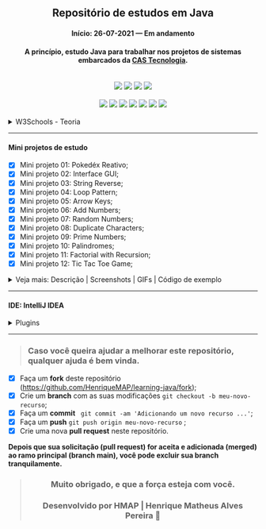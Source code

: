 <div align="center">

## Repositório de estudos em Java

#### Início: 26-07-2021 — Em andamento

#### A princípio, estudo Java para trabalhar nos projetos de sistemas embarcados da [CAS Tecnologia](https://www.castecnologia.com.br).

</div>
<br>
<div align="center">
<img src="https://img.shields.io/github/issues/HenriqueMAP/learning-java">
<img src="https://img.shields.io/github/forks/HenriqueMAP/learning-java">
<img src="https://img.shields.io/github/stars/HenriqueMAP/learning-java">
<img src="https://img.shields.io/github/license/HenriqueMAP/learning-java">
</div>
<br>
<div align="center">
<img src="https://img.shields.io/badge/Eclipse-2C2255?style=for-the-badge&logo=eclipse&logoColor=white">
<img src="https://img.shields.io/badge/Git-F05032?style=for-the-badge&logo=git&logoColor=white">
<img src="https://img.shields.io/badge/Java-ED8B00?style=for-the-badge&logo=java&logoColor=white">
<img src="https://img.shields.io/badge/Microsoft_Edge-0078D7?style=for-the-badge&logo=Microsoft-edge&logoColor=white">
<img src="https://img.shields.io/badge/Notepad++-90E59A.svg?style=for-the-badge&logo=notepad%2B%2B&logoColor=black">
<img src="https://img.shields.io/badge/Spring-6DB33F?style=for-the-badge&logo=spring&logoColor=white">
<img src="https://img.shields.io/badge/Windows-0078D6?style=for-the-badge&logo=windows&logoColor=white">
</div>
<br>
<details>
  <summary>W3Schools - Teoria</summary>

[Tutoriais (clique aqui)](https://www.w3schools.com/java/default.asp)

[Exercícios (clique aqui)](https://www.w3schools.com/java/exercise.asp)

<details>
  <summary>Java Tutorial</summary>

- [x] Java Syntax;
- [x] Java Comments;
- [x] Java Variables;
- [x] Java Data Types;
- [x] Java Type Casting;
- [x] Java Operators;
- [x] Java Strings;
- [x] Java Math;
- [x] Java Booleans;
- [x] Java If ... Else;
- [x] Java Switch;
- [x] Java While Loop;
- [x] Java For Loop;
- [x] Java Break / Continue;
- [x] Java Arrays;
  
</details>
<details>
  <summary>Java Methods</summary>

- [ ] Java Methods;
- [ ] Java Method Parameters;
- [ ] Java Method Overloading;
- [ ] Java Scope;
- [ ] Java Recursion;
</details>
<details>
  <summary>Java Classes</summary>

- [ ] Java OOP;
- [ ] Java Classes/Objects;
- [ ] Java Class Attributes;
- [ ] Java Class Methods;
- [ ] Java Constructors;
- [ ] Java Modifiers;
- [ ] Java Encapsulation;
- [ ] Java Packages / API;
- [ ] Java Inheritance;
- [ ] Java Polymorphism;
- [ ] Java Inner Classes;
- [ ] Java Abstraction;
- [ ] Java Interface;
- [ ] Java Enums;
- [ ] Java User Input;
- [ ] Java Date;
- [ ] Java ArrayList;
- [ ] Java LinkedList;
- [ ] Java HashMap;
- [ ] Java HashSet;
- [ ] Java Iterator;
- [ ] Java Wrapper Classes;
- [ ] Java Exceptions;
- [ ] Java RegEx;
- [ ] Java Threads;
- [ ] Java Lambda;

</details>
<details>
  <summary>Java File Handling</summary>

- [ ] Java Files;
- [ ] Java Create/Write Files;
- [ ] Java Read Files; 
- [ ] Java Delete Files;

</details>
<details>
<summary>Java How To</summary>

- [ ] Add Two Numbers; 

</details>
<details>
  <summary>Java Reference</summary>

- [ ] Java Keywords;
- [ ] Java String Methods;
- [ ] Java Math Methods;

</details>
<details>
  <summary>Java Examples</summary>

- [ ] Java Examples;
- [ ] Java Compiler;
- [ ] Java Exercises;
- [ ] Java Quiz;
- [ ] Java Certificate;
  
</details>

</details>

<hr>

#### Mini projetos de estudo

- [x] Mini projeto 01: Pokedéx Reativo;
- [x] Mini projeto 02: Interface GUI;
- [x] Mini projeto 03: String Reverse;
- [x] Mini projeto 04: Loop Pattern;
- [x] Mini projeto 05: Arrow Keys;
- [x] Mini projeto 06: Add Numbers;
- [x] Mini projeto 07: Random Numbers;
- [x] Mini projeto 08: Duplicate Characters;
- [x] Mini projeto 09: Prime Numbers;
- [x] Mini projeto 10: Palindromes;
- [x] Mini projeto 11: Factorial with Recursion;
- [x] Mini projeto 12: Tic Tac Toe Game;

<details>
  <summary>Veja mais: Descrição | Screenshots | GIFs | Código de exemplo</summary>

### Projeto: Pokedéx Reativo

#### [Desenvolvido por: @anabneri | Ana Beatriz Neri](https://github.com/anabneri/pokedex-youtube)

#### [Playlist no Youtube da @anabneri](https://www.youtube.com/watch?v=7DbPSiA4ENg&list=PLmdyvKzGNf-xpnHkvaut7FwlNt3_lsbYz)

#### [Artigo da @anabneri](https://dev.to/womakerscode/criando-seu-pokedex-com-spring-webflux-mongodb-deploy-no-heroku-21f5)

<details>
  <summary>O que é uma Pokedéx?</summary>
A Pokédex, também conhecida como Poké-Agenda no Brasil (e ainda como Dexter ou Dextette, dependendo da voz masculina ou feminina do aparelho) é uma enciclopédia virtual portátil de alta tecnologia que os treinadores Pokémon transportam para registra todas as espécies diferentes de Pokémon que são encontradas durante a sua viagem como treinadores. Em geral, quando são cumpridos determinados requisitos, a capacidade pode ser aumentada permitindo que a Pokédex possa armazenar dados de outros Pokémon, que não são comuns, assim como os Pokémon de outras regiões.

[Saiba mais](https://pokemon.fandom.com/pt-br/wiki/Pokédex)

<hr>
</details>

<details>
  <summary>Descrição do projeto</summary>
Neste projeto será criada uma aplicação de Create, Read, Update e Delete usando Spring Webflux, com os dados salvos num banco MongoDB e por fim hospedado na Amazon Web Services.

#### Arquitetura

- Elástica;
- Orientação a mensagens;
- Responsiva;
- Resiliente;

#### Tecnologias

- Java JDK 8;
- IDE IntelliJ IDEA CE;
- Maven 3;
- JUnit 5;
- Spring Reactive Web;
- Spring Data Reactive MongoDB;
- Embedded MongoDB Database;
- AWS;

> Spring Webflux é um módulo no SpringBoot, com ele além de criarmos um CRUD, podemos criar uma sequência de eventos, mas isso não quer dizer que sempre devemos usar aplicações reativas, tudo depende do seu cenário e da viabilidade.

<hr>
</details>

<details>
    <summary>Screenshots | GIFs</summary>
<img width="auto" src="https://github.com/HenriqueMAP/learning-java/blob/master/Pokedex/PokedexApplication.png?raw=true">
</details>

<details>
  <summary>Código de exemplo</summary>
  
  ```java
package com.hmap.pokedex;

import com.hmap.pokedex.model.Pokemon;
import com.hmap.pokedex.repository.PokedexRepository;
import org.springframework.boot.CommandLineRunner;
import org.springframework.boot.SpringApplication;
import org.springframework.boot.autoconfigure.SpringBootApplication;
import org.springframework.context.annotation.Bean;
import org.springframework.data.mongodb.core.ReactiveMongoOperations;
import reactor.core.publisher.Flux;

@SpringBootApplication
public class PokedexApplication {

  public static void main(String[] args) { SpringApplication.run(PokedexApplication.class, args); }

  @Bean
  CommandLineRunner init (ReactiveMongoOperations operations,PokedexRepository repository) {
    return args -> {
      Flux<Pokemon> pokedexFlux = Flux.just(
        new Pokemon(null, "Bulbassaur", "Seed", "OverGrow", 06.09),
        new Pokemon(null, "Charizard", "Fire", "Blaze", 90.05),
        new Pokemon(null, "Caterpie", "Earthworm", "Shield Dust", 02.09),
        new Pokemon(null, "Blastoise", "Shellfish", "Torrent", 	06.09))

        .flatMap(repository::save);

        pokedexFlux
          .thenMany(repository.findAll())
          .subscribe(System.out::println);
    };
  }
}
  ```
</details>
<hr>

### Mini Projeto: Interface GUI

#### Desenvolvido por: [@Alex Lee](https://github.com/alexlorenlee)

#### [Vídeo no Youtube](https://www.youtube.com/watch?v=5o3fMLPY7qY)

<details>
    <summary>Descrição do projeto</summary>
Desenvolvimento de uma Interface Gráfica do Usuário (GUI), contendo um título fixo, um botão e um texto informando a quantidade de vezes que o botão foi pressionado.
</details>

<details>
    <summary>Screenshots | GIFs</summary>
<img width="auto" src="https://github.com/HenriqueMAP/learning-java/blob/master/AppGUI/AppGUI.png?raw=true">
</details>

<details>
  <summary>Código de exemplo</summary>
  
```java

    public class GUI implements ActionListener {
    
        private int explosionsCount = 0;
        private JFrame guiFrame;
        private JLabel explosionLabel;
        private JPanel guiPanel;
    
        public GUI() {
            guiFrame = new JFrame();
    
            JButton explosionButton = new JButton(" Clique aqui para explodir 🧨 ");
            explosionButton.addActionListener(this);
    
            explosionLabel = new JLabel("Número de explosões: 0");
    
            guiPanel = new JPanel();
            guiPanel.setBorder(BorderFactory.createEmptyBorder(30, 30, 10, 30));
            guiPanel.setLayout(new GridLayout(0,1));
            guiPanel.add(explosionButton);
            guiPanel.add(explosionLabel);
    
            guiFrame.add(guiPanel, BorderLayout.CENTER);
            guiFrame.setDefaultCloseOperation(JFrame.EXIT_ON_CLOSE);
            guiFrame.setTitle("GUI Explosiva 🔥");
            guiFrame.pack();
            guiFrame.setVisible(true);
        }
    
        public static void main(String[] args) {
            new GUI();
        }
    
        @Override
        public void actionPerformed(ActionEvent e) {
            explosionsCount++;
            explosionLabel.setText("Número de explosões: " + explosionsCount);
        }
    }

  ```

</details>

<hr>

### Mini Projeto: String Reverse

#### Desenvolvido por: [@Alex Lee](https://github.com/alexlorenlee)

#### [Vídeo no Youtube](https://youtu.be/orUTq3CahRE)

<details>
    <summary>Descrição do projeto</summary>
Desenvolvimento de um script que inverta a ordem de cada caractere na sentença da frase, de modo que a leitura seja invertida.
</details>

<details>
    <summary>Screenshots | GIFs</summary>
<img width="auto" src="https://github.com/HenriqueMAP/learning-java/blob/master/ReverseString/ReverseString.png?raw=true">
</details>

<details>
  <summary>Código de exemplo</summary>

```java

public class ReverseString {

    public static void main(String[] args) {

        final String reverseString = reverse("Explosion");
        System.out.println("String reverse: " + reverseString);
    }

    public static String reverse(String string) {
        final char[] stringLetters = new char[string.length()];

        int letterIndex = 0;
        for (int index = string.length()-1; index >= 0; index--) {
            stringLetters[letterIndex] = string.charAt(index);
            letterIndex++;
        }

        String stringReversed = "";
        for (int index = 0; index < string.length(); index++) {
            stringReversed = stringReversed + stringLetters[index];
        }

        return stringReversed;
    }
}

  ```

</details>

<hr>

### Mini Projeto: Loop Pattern

#### Desenvolvido por: [@Alex Lee](https://github.com/alexlorenlee)

#### [Vídeo no Youtube](https://youtu.be/3gzvVPD3n0w)

<details>
    <summary>Descrição do projeto</summary>
Desenvolvimento de um script que obtém o número de estrelas solicitado ao usuário e imprime o valor elevado ao quadrado, porém mostrado como uma somatória de estrelas (ou asteriscos) em linhas diferentes.
</details>

<details>
    <summary>Screenshots | GIFs</summary>
<img width="auto" src="https://github.com/HenriqueMAP/learning-java/blob/master/LoopPattern/LoopPattern.png?raw=true">
</details>

<details>
  <summary>Código de exemplo</summary>

```java

public class LoopPattern {

    public static void main(String[] args) {
        System.out.println("Obi-Wan Kenobi says: Hello there! How many stars would you like?");
        Scanner scanKeyboard = new Scanner (System.in);
        int numberOfStars = scanKeyboard.nextInt();

        for(int indexIncreasingLineStar = 1; indexIncreasingLineStar <= numberOfStars; indexIncreasingLineStar++){

            for(int indexIncreasingRowStar = 0; indexIncreasingRowStar < indexIncreasingLineStar; indexIncreasingRowStar++){
                System.out.print("*");
            }
            System.out.println();
        }

        for(int indexDecreasingLineStar = (numberOfStars - 1); indexDecreasingLineStar > 0; indexDecreasingLineStar--){

            for(int indexDecreasingRowStar = 0; indexDecreasingRowStar < indexDecreasingLineStar; indexDecreasingRowStar++){
                System.out.print("*");
            }
            System.out.println();
        }
    }
}

  ```
</details>

<hr>

### Mini Projeto: Arrow Keys

#### Desenvolvido por: [@Alex Lee](https://github.com/alexlorenlee)

#### [Vídeo no Youtube](https://youtu.be/GAn5evoACsM)

<details>
    <summary>Descrição do projeto</summary>
Desenvolvimento de um script que obtém os eventos do teclado ao pressionar as teclas de setas e mostra essa contagem em uma janela GUI (Interface Gráfica do Usuário).
</details>

<details>
    <summary>Screenshots | GIFs</summary>
<img width="auto" src="https://github.com/HenriqueMAP/learning-java/blob/master/ArrowKeys/ArrowKeys.png?raw=true">
</details>

<details>
  <summary>Código de exemplo</summary>

```java

public class ArrowKeys {

    public ArrowKeys() {

        JFrame frame = new JFrame();
        frame.setVisible(true);
        frame.setDefaultCloseOperation(JFrame.EXIT_ON_CLOSE);
        frame.setSize(400, 400);
        frame.setFocusable(true);

        JPanel panel = new JPanel();
        JLabel upArrow = new JLabel();
        JLabel downArrow = new JLabel();
        JLabel leftArrow = new JLabel();
        JLabel rightArrow = new JLabel();

        panel.add(upArrow);
        panel.add(downArrow);
        panel.add(leftArrow);
        panel.add(rightArrow);

        frame.addKeyListener(new KeyListener() {

            int upArrowCount = 0;
            int downArrowCount = 0;
            int leftArrowCount = 0;
            int rightArrowCount = 0;

            @Override
            public void keyTyped(KeyEvent e) {

            }

            @Override
            public void keyPressed(KeyEvent e) {
                int keyCode = e.getKeyCode();
                switch (keyCode) {
                    case KeyEvent.VK_UP:
                        upArrow.setText("Up: " + Integer.toString(upArrowCount++));
                        break;
                    case KeyEvent.VK_DOWN:
                        downArrow.setText("Down: " + Integer.toString(downArrowCount++));
                        break;
                    case KeyEvent.VK_LEFT:
                        leftArrow.setText("Left: " + Integer.toString(leftArrowCount++));
                        break;
                    case KeyEvent.VK_RIGHT:
                        rightArrow.setText("Right: " + Integer.toString(rightArrowCount++));
                        break;
                }
            }

            @Override
            public void keyReleased(KeyEvent e) {

            }
        });
        frame.add(panel);

        upArrow.setText("Up: 0");
        downArrow.setText("Down: 0");
        leftArrow.setText("Left: 0");
        rightArrow.setText("Right: 0");
    }
}    

  ```

</details>

<hr>

### Mini Projeto: Add Numbers

#### Desenvolvido por: [@Alex Lee](https://github.com/alexlorenlee)

#### [Vídeo no Youtube](https://youtu.be/dVTgNsv3pX4)

<details>
    <summary>Descrição do projeto</summary>
Desenvolvimento de um script que obtém os números digitados pelo usuário e retorna a soma de dois números.
</details>

<details>
    <summary>Screenshots | GIFs</summary>
<img width="auto" src="https://github.com/HenriqueMAP/learning-java/blob/master/AddNumbers/AddNumbers.png?raw=true">
</details>

<details>
  <summary>Código de exemplo</summary>

```java

public class AddNumbers {

    public static void main(String[] args) {
        Scanner scanKeyboard = new Scanner(System.in);
        System.out.println("Enter the first number: ");
        int firstNumber = scanKeyboard.nextInt();

        System.out.println("Enter the second number: ");
        int secondNumber = scanKeyboard.nextInt();

        System.out.println("The result of the sum: " + (firstNumber + secondNumber));
    }
}

  ```
</details>

<hr>

### Mini Projeto: Random Numbers

#### Desenvolvido por: [@Alex Lee](https://github.com/alexlorenlee)

#### [Vídeo no Youtube](https://youtu.be/ucS3vwP9jnk)

<details>
    <summary>Descrição do projeto</summary>
Desenvolvimento de um script que retorna números aleatórios com intervalo definido de 0 a 6.
</details>

<details>
    <summary>Screenshots | GIFs</summary>
<img width="auto" src="https://github.com/HenriqueMAP/learning-java/blob/master/RandomNumbers/RandomNumbers.png?raw=true">
</details>

<details>
  <summary>Código de exemplo</summary>

```java

public class RandomNumbers {

    public static void main(String[] args) {

        Random randomNumbers = new Random();
        int numberChosen = (randomNumbers.nextInt(6) + 1);

        System.out.println("Number randomly chosen: " + numberChosen);
    }

    public RandomNumbers() {
    }
}

  ```
</details>

<hr>

### Mini Projeto: Duplicate Characters

#### Desenvolvido por: [@Alex Lee](https://github.com/alexlorenlee)

#### [Vídeo no Youtube](https://youtu.be/tqI18_X_uoc)

<details>
    <summary>Descrição do projeto</summary>
Desenvolvimento de um script que retorna caracteres repetidos dentro de uma String, inclusive espaços vazios.

- [ ] TODO - Melhoria: Analisar somente caracteres e não espaços vazios;
- [ ] TODO - Melhoria: Contar quantas vezes cada caractere foi repetido na String analisada.
</details>

<details>
    <summary>Screenshots | GIFs</summary>
<img width="auto" src="https://github.com/HenriqueMAP/learning-java/blob/master/DuplicateCharacters/DuplicateCharacters.png?raw=true">
</details>

<details>
  <summary>Código de exemplo</summary>

```java

public static void main(String[] args) {

        String sentence = "How many duplicates are there?";
        System.out.println(sentence);

        StringBuilder characters = new StringBuilder();
        StringBuilder duplicates = new StringBuilder();

        for (int i = 0; i < sentence.length(); i++) {
            String current = Character.toString(sentence.charAt(i));

            if (characters.toString().contains(current)) {

                if (!duplicates.toString().contains(current)){
                    duplicates.append(current).append(",");
                }
            }

            characters.append(current);
        }

        System.out.println(duplicates);
    }

  ```
</details>

<hr>

### Mini Projeto: Prime Numbers

#### Desenvolvido por: [@Alex Lee](https://github.com/alexlorenlee)

#### [Vídeo no Youtube](https://youtu.be/Hk9n0cWE2OI)

<details>
    <summary>Descrição do projeto</summary>
Desenvolvimento de um script que retorna todos os números primos a partir de um intervalo numérico informado pelo usuário.

</details>

<details>
    <summary>Screenshots | GIFs</summary>
<img width="auto" src="https://github.com/HenriqueMAP/learning-java/blob/master/PrimeNumbers/PrimeNumbers.png?raw=true">
</details>

<details>
  <summary>Código de exemplo</summary>

```java

public class PrimeNumbers {

    public static void main(String[] args) { System.out.println(findPrimes(1, 100)); }

    public static ArrayList<Integer> findPrimes(int startNumber, int endNumber) {

        ArrayList<Integer> primes = new ArrayList<Integer>();

        for (int number = startNumber; number < endNumber; number++) {

            boolean numberPrime = true;
            int numberPair = 2;
            float division = (float) (number / 2);
            int numberLeftOver = (number % numberPair);

            while (division >= numberPair) {
                if ( numberLeftOver == 0) {
                    numberPrime = false;
                    break;
                }

                numberPair++;
            }

            if (numberPrime) {
                primes.add(number);
            }
        }
        return primes;
    }
}

  ```
</details>

<hr>

### Mini Projeto: Palindromes

#### Desenvolvido por: [@Alex Lee](https://github.com/alexlorenlee)

#### [Vídeo no Youtube](https://youtu.be/AoRYeB7Os3M)

<details>
    <summary>Descrição do projeto</summary>
Desenvolvimento de um script que retorna se uma frase ou palavra é palíndroma. Palímdroma é a palavra, grupo de palavras, verso ou número que se lê da mesma maneira da esquerda para a direita ou da direita para a esquerda. 

</details>

<details>
    <summary>Screenshots | GIFs</summary>
<img width="auto" src="https://github.com/HenriqueMAP/learning-java/blob/master/Palindromes/Palindromes.png?raw=true">
</details>

<details>
  <summary>Código de exemplo</summary>

```java

public static void main(String[] args) {

        // Exemples: mom, dad, poop, race car, nurses run

        String original = "nurses run";
        original = original.replace(" ", "");

        String reverse = "";
        for( int index = (original.length() - 1); index >= 0; index--) {
            reverse += original.charAt(index);
            System.out.println(reverse);
        }

        boolean palindrome = true;
        for(int index = 0; (index < original.length()); index++) {

            if(original.charAt(index) != reverse.charAt(index)) {
                palindrome = false;
            }
        }

        if(palindrome) {
            System.out.println("Palindrome!");
        } else {
            System.out.println("Not a palindrome!");
        }
    }

 ```

</details>

<hr>

### Mini Projeto: Factorial with Recursion

#### Desenvolvido por: [@Alex Lee](https://github.com/alexlorenlee)

#### [Vídeo no Youtube](https://youtu.be/OZuzm1i9g1c)

<details>
    <summary>Descrição do projeto</summary>
Desenvolvimento de um script que retorna o resultado a partir da operação fatorial de um número informado pelo usuário, utilizando a Recursão (ou Recursividade).

> 
> O fatorial de um número inteiro e positivo “n”, representado por “n!” é obtido a partir da multiplicação de todos os seus antecessores até o número um, cuja expressão genérica é n! = n . (n – 1).

> A recursão na programação é bem exemplificada quando uma função é definida em termos de si mesma. Um exemplo da aplicação da recursão são os parsers (analisadores gramaticais) para linguagens de programação. Uma grande vantagem da recursão é que um conjunto infinito de sentenças possíveis, designs ou outros dados podem ser definidos, analisados ou produzidos por um programa de computador finito.

</details>

<details>
    <summary>Screenshots | GIFs</summary>
<img width="auto" src="https://github.com/HenriqueMAP/learning-java/blob/master/FactorialWithRecursion/FactorialWithRecursion.png?raw=true">
</details>

<details>
  <summary>Código de exemplo</summary>

```java

public static void main(String[] args) {
        System.out.println(factorial(5));
    }

    public static int factorial(int number) {

        if (number == 1) {

            System.out.println("factorial(" + number + ") = 1");
            return 1;
        } else {

            System.out.println("factorial(" + number + ") = " + number + " * factorial(" + (number - 1) + ")");
            return number * factorial(number - 1);
        }
    }

 ```

</details>

<hr>

### Mini Projeto: Tic Tac Toe Game

#### Desenvolvido por: [@Alex Lee](https://github.com/alexlorenlee)

#### [Vídeo no Youtube](https://youtu.be/gQb3dE-y1S4)

<details>
    <summary>Descrição do projeto</summary>
Desenvolvimento de um script que "simula" o clássico jogo da velha, com o usuário versus o computador. Nele, o jogador que preencher três sequências de símbolos vence o jogo.

>
> O jogo da velha (português brasileiro) ou jogo do galo (português europeu) ou três em linha é um jogo e/ou passatempo popular. É um jogo de regras extremamente simples, que não traz grandes dificuldades para seus jogadores e é facilmente aprendido. A origem é desconhecida, com indicações de que pode ter começado no antigo Egito, onde foram encontrados tabuleiros esculpidos na rocha, que teriam mais de 3.500 anos. De alguma forma, é um jogo "aparentado" dos "Merels".
>

</details>

<details>
    <summary>Screenshots | GIFs</summary>
<img width="auto" src="https://github.com/HenriqueMAP/learning-java/blob/master/TicTacToeGame/TicTacToeGame.png?raw=true">
</details>

<details>
  <summary>Código de exemplo</summary>

```java

 public static void main (String[] args) {

        char[][] gameBoard = {
                {' ', '|', ' ', '|', ' '},
                {'-', '+', '-', '+', '-'},
                {' ', '|', ' ', '|', ' '},
                {'-', '+', '-', '+', '-'},
                {' ', '|', ' ', '|', ' '},
        };

        printGameBoard(gameBoard);
        System.out.println("Enter your placement (1 to 9): ");

        while(true) {
            Scanner keyboardScanner = new Scanner(System.in);
            int positionPlayer = keyboardScanner.nextInt();

            while(positionsPlayer.contains(positionPlayer) || positionsCPU.contains(positionPlayer)){
                System.out.println("Position taken! Enter a correct position.");
                positionPlayer = keyboardScanner.nextInt();
            }

            placePiece(gameBoard, positionPlayer, "player");

            String battleResult = checkWinner();
            if (battleResult.length() > 0) {
                System.out.println(battleResult);
                break;
            }

            Random randomPositionCPU = new Random();
            int positionCPU = randomPositionCPU.nextInt(9) + 1;

            while(positionsPlayer.contains(positionCPU) || positionsCPU.contains(positionCPU)){
                positionCPU = randomPositionCPU.nextInt(9) + 1;
            }

            placePiece(gameBoard, positionCPU, "CPU");
            printGameBoard(gameBoard);

            battleResult = checkWinner();

            if (battleResult.length() > 0) {
                System.out.println(battleResult);
                break;
            }
        }
    }

```

</details>

</details>

<hr>

#### IDE: IntelliJ IDEA
<details>
<summary>Plugins</summary>

- [Atom Material Icons](https://plugins.jetbrains.com/plugin/10044-atom-material-icons);
- [Codota AI Autocomplete for Java](https://plugins.jetbrains.com/plugin/7638-codota-ai-autocomplete-for-java-and-javascript);
- [GitToolBox](https://plugins.jetbrains.com/plugin/7499-gittoolbox);
- [Material Theme UI](https://plugins.jetbrains.com/plugin/8006-material-theme-ui); 
- [Nyan Progress Bar](https://plugins.jetbrains.com/plugin/8575-nyan-progress-bar);
- [One Dark Theme](https://plugins.jetbrains.com/plugin/11938-one-dark-theme);
- [Rainbow Brackets](https://plugins.jetbrains.com/plugin/10080-rainbow-brackets);
- [Tabnine AI Code Completion](https://plugins.jetbrains.com/plugin/12798-tabnine-ai-code-completion-js-java-python-ts-rust-go-php--more);

</details>

<hr>

> ### Caso você queira ajudar a melhorar este repositório, qualquer ajuda é bem vinda.

- [x] Faça um **fork** deste repositório (https://github.com/HenriqueMAP/learning-java/fork);
- [x] Crie um **branch** com as suas modificações ` git checkout -b meu-novo-recurso `;
- [x] Faça um **commit** ` git commit -am 'Adicionando um novo recurso ...'`;
- [x] Faça um **push** ` git push origin meu-novo-recurso ` ;
- [x] Crie uma nova **pull request** neste repositório.

**Depois que sua solicitação (pull request) for aceita e adicionada (merged) ao ramo principal (branch main), você pode excluir sua branch tranquilamente.**

<div align="center">

> ### **Muito obrigado, e que a força esteja com você.**
>
> ### Desenvolvido por **HMAP | Henrique Matheus Alves Pereira** 🦁

</div>
